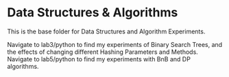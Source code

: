 # Data Structures & Algorithms

This is the base folder for Data Structures and Algorithm Experiments.

Navigate to lab3/python to find my experiments of Binary Search Trees, and the effects of changing different Hashing Parameters and Methods.
Navigate to lab5/python to find my experiments with BnB and DP algorithms.
